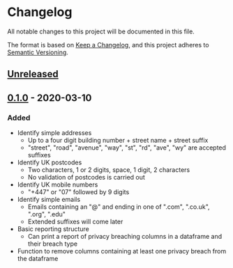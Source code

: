 # Changelog
All notable changes to this project will be documented in this file.

The format is based on [Keep a Changelog](https://keepachangelog.com/en/1.0.0/),
and this project adheres to [Semantic Versioning](https://semver.org/spec/v2.0.0.html).

## [Unreleased]

## [0.1.0] - 2020-03-10
### Added
* Identify simple addresses
    - Up to a four digit building number + street name + street suffix
    - "street", "road", "avenue", "way", "st", "rd", "ave", "wy" are accepted suffixes
* Identify UK postcodes
    - Two characters, 1 or 2 digits, space, 1 digit, 2 characters
    - No validation of postcodes is carried out
* Identify UK mobile numbers
    - "+447" or "07" followed by 9 digits
* Identify simple emails
    - Emails containing an "@" and ending in one of ".com", ".co.uk", ".org", ".edu"
    - Extended suffixes will come later
* Basic reporting structure
    - Can print a report of privacy breaching columns in a dataframe and their breach type
* Function to remove columns containing at least one privacy breach from the dataframe

[Unreleased]: https://github.com/TTitcombe/PrivacyPanda/compare/0.1.0...HEAD
[0.1.0]: https://github.com/TTitcombe/PrivacyPanda/releases/tag/0.1.0
